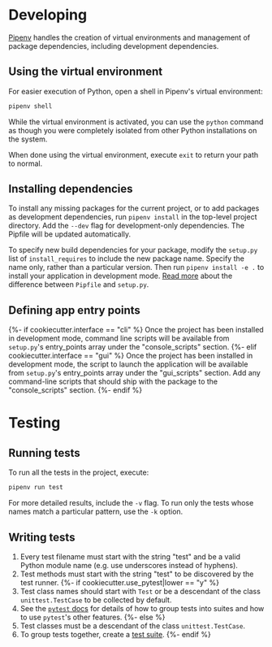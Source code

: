 # Developing
[Pipenv](https://pipenv.pypa.io/en/latest/advanced/#pipfile-vs-setuppy) handles
the creation of virtual environments and management of package dependencies,
including development dependencies.

## Using the virtual environment
For easier execution of Python, open a shell in Pipenv's virtual environment:
```bash
pipenv shell
```
While the virtual environment is activated, you can use the `python` command as
though you were completely isolated from other Python installations on the
system.

When done using the virtual environment, execute `exit` to return your path to
normal.

## Installing dependencies
To install any missing packages for the current project, or to add packages as
development dependencies, run `pipenv install` in the top-level project
directory. Add the `--dev` flag for development-only dependencies. The Pipfile
will be updated automatically.

To specify new build dependencies for your package, modify the `setup.py` list
of `install_requires` to include the new package name. Specify the name only,
rather than a particular version. Then run `pipenv install -e .` to install your
application in development mode.
[Read more](https://pipenv.pypa.io/en/latest/advanced/#pipfile-vs-setuppy)
about the difference between `Pipfile` and `setup.py`.

## Defining app entry points
{%- if cookiecutter.interface == "cli" %}
Once the project has been installed in development mode, command line scripts
will be available from `setup.py`'s entry\_points array under the
"console\_scripts" section.
{%- elif cookiecutter.interface == "gui" %}
Once the project has been installed in development mode, the script to launch
the application will be available from `setup.py`'s entry\_points array under
the "gui\_scripts" section. Add any command-line scripts that should ship with
the package to the "console\_scripts" section.
{%- endif %}

# Testing
## Running tests
To run all the tests in the project, execute:
```bash
pipenv run test
```
For more detailed results, include the `-v` flag. To run only the tests whose
names match a particular pattern, use the `-k` option.

## Writing tests
1. Every test filename must start with the string "test" and be a valid Python
module name (e.g. use underscores instead of hyphens).
2. Test methods must start with the string "test" to be discovered by the test
runner.
{%- if cookiecutter.use_pytest|lower == "y" %}
3. Test class names should start with `Test` or be a descendant of the class
`unittest.TestCase` to be collected by default.
4. See the [`pytest` docs](https://docs.pytest.org) for details of how to group
tests into suites and how to use `pytest`'s other features.
{%- else %}
3. Test classes must be a descendant of the class `unittest.TestCase`.
4. To group tests together, create a
[test suite](https://docs.python.org/3/library/unittest.html#grouping-tests).
{%- endif %}


